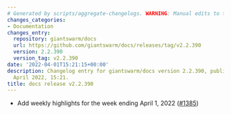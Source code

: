 ```yaml
---
# Generated by scripts/aggregate-changelogs. WARNING: Manual edits to this files will be overwritten.
changes_categories:
- Documentation
changes_entry:
  repository: giantswarm/docs
  url: https://github.com/giantswarm/docs/releases/tag/v2.2.390
  version: 2.2.390
  version_tag: v2.2.390
date: '2022-04-01T15:21:15+00:00'
description: Changelog entry for giantswarm/docs version 2.2.390, published on 01
  April 2022, 15:21.
title: docs release v2.2.390
---
```


- Add weekly highlights for the week ending April 1, 2022 ([#1385](https://github.com/giantswarm/docs/pull/1385))
